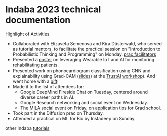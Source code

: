 # Indaba 2023 technical documentation

Highlight of Activities
- Collaborated with Elizaveta Semenova and Kira Düsterwald, who served as tutorial mentors, to facilitate the practical session on "Introduction to Probabilistic Thinking and Programming" on Monday. [prac facilitators](probabilistic_prac.jpg)
- Presented a [poster](https://storage.googleapis.com/indaba-public/poster_Antony_Gitau.pdf) on leveraging Wearable IoT and AI for monitoring rehabilitating patients.
- Presented work on phonocardiogram classification using CNN and explainability using Grad-CAM ([slides](https://docs.google.com/presentation/d/1aL2TRVTMJBmqnEy3bPpAEySKMPZbIkNY/edit?usp=sharing&ouid=110899046555255718607&rtpof=true&sd=true)) at the [TrustAI](https://trustaideepindaba.github.io/comms/) [workshop](https://github.com/Antony-gitau/indaba_2023_documentation/blob/main/Schedule%20%C2%B7%20TrustAI%20Workshop%202023.pdf)). And went home with a [gift](gift_trustAI_workshop.jpg)!
- Made it to the list of attendees for:
    - Google DeepMind Fireside Chat on Tuesday, centered around diverse career paths in AI.
    - Google Research networking and social event on Wednesday.
    - The [MILA](https://mila.quebec/en/)  social event on Friday, on application tips for Grad school.
- Took part in the Diffusion prac on Thursday.
- Attended a practical on ML for Bio by Instadeep on Sunday.

other Indaba [tutorials](https://github.com/deep-learning-indaba/indaba-pracs-2023)

  
